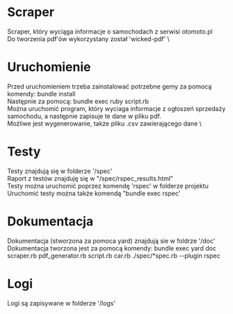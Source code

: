 # Scraper
Scraper, który wyciąga informacje o samochodach z serwisi otomoto.pl \
Do tworzenia pdf'ów wykorzystany został 'wicked-pdf' \ 

# Uruchomienie

Przed uruchomieniem trzeba zainstalować potrzebne gemy za pomocą komendy: bundle install \
Następnie za pomocą: bundle exec ruby script.rb \
Można uruchomić program, który wyciaga informacje z ogłoszeń sprzedaży samochodu, a następnie zapisuje te dane w pliku pdf. \
Możliwe jest wygenerowanie, także pliku .csv zawierającego dane \ 

# Testy
Testy znajdują się w folderze '/spec' \
Raport z testów znajduję się w "/spec/rspec_results.html" \
Testy można uruchomić poprzez komendę 'rspec' w folderze projektu \
Uruchomić testy można także komendą "bundle exec rspec'

# Dokumentacja 
Dokumentacja (stworzona za pomoca yard) znajdują sie w foldrze '/doc' \
Dokumentacja tworzona jest za pomocą komendy:  bundle exec yard doc scraper.rb pdf_generator.rb script.rb  car.rb ./spec/*spec.rb --plugin rspec

# Logi
Logi są zapisywane w folderze '/logs'

